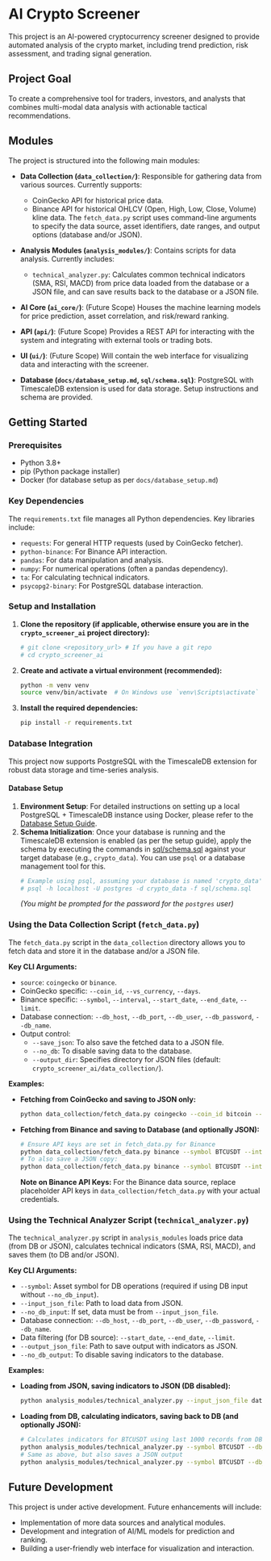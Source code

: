 # AI Crypto Screener

This project is an AI-powered cryptocurrency screener designed to provide automated analysis of the crypto market, including trend prediction, risk assessment, and trading signal generation.

## Project Goal

To create a comprehensive tool for traders, investors, and analysts that combines multi-modal data analysis with actionable tactical recommendations.

## Modules

The project is structured into the following main modules:

*   **Data Collection (`data_collection/`)**: Responsible for gathering data from various sources. Currently supports:
    *   CoinGecko API for historical price data.
    *   Binance API for historical OHLCV (Open, High, Low, Close, Volume) kline data.
    The `fetch_data.py` script uses command-line arguments to specify the data source, asset identifiers, date ranges, and output options (database and/or JSON).

*   **Analysis Modules (`analysis_modules/`)**: Contains scripts for data analysis. Currently includes:
    *   `technical_analyzer.py`: Calculates common technical indicators (SMA, RSI, MACD) from price data loaded from the database or a JSON file, and can save results back to the database or a JSON file.

*   **AI Core (`ai_core/`)**: (Future Scope) Houses the machine learning models for price prediction, asset correlation, and risk/reward ranking.
*   **API (`api/`)**: (Future Scope) Provides a REST API for interacting with the system and integrating with external tools or trading bots.
*   **UI (`ui/`)**: (Future Scope) Will contain the web interface for visualizing data and interacting with the screener.
*   **Database (`docs/database_setup.md`, `sql/schema.sql`)**: PostgreSQL with TimescaleDB extension is used for data storage. Setup instructions and schema are provided.

## Getting Started

### Prerequisites

*   Python 3.8+
*   pip (Python package installer)
*   Docker (for database setup as per `docs/database_setup.md`)

### Key Dependencies

The `requirements.txt` file manages all Python dependencies. Key libraries include:
*   `requests`: For general HTTP requests (used by CoinGecko fetcher).
*   `python-binance`: For Binance API interaction.
*   `pandas`: For data manipulation and analysis.
*   `numpy`: For numerical operations (often a pandas dependency).
*   `ta`: For calculating technical indicators.
*   `psycopg2-binary`: For PostgreSQL database interaction.

### Setup and Installation

1.  **Clone the repository (if applicable, otherwise ensure you are in the `crypto_screener_ai` project directory):**
    ```bash
    # git clone <repository_url> # If you have a git repo
    # cd crypto_screener_ai
    ```

2.  **Create and activate a virtual environment (recommended):**
    ```bash
    python -m venv venv
    source venv/bin/activate  # On Windows use `venv\Scripts\activate`
    ```

3.  **Install the required dependencies:**
    ```bash
    pip install -r requirements.txt
    ```

### Database Integration

This project now supports PostgreSQL with the TimescaleDB extension for robust data storage and time-series analysis.

#### Database Setup

1.  **Environment Setup**: For detailed instructions on setting up a local PostgreSQL + TimescaleDB instance using Docker, please refer to the [Database Setup Guide](docs/database_setup.md).
2.  **Schema Initialization**: Once your database is running and the TimescaleDB extension is enabled (as per the setup guide), apply the schema by executing the commands in [sql/schema.sql](sql/schema.sql) against your target database (e.g., `crypto_data`). You can use `psql` or a database management tool for this.
    ```bash
    # Example using psql, assuming your database is named 'crypto_data' and user 'postgres'
    # psql -h localhost -U postgres -d crypto_data -f sql/schema.sql
    ```
    *(You might be prompted for the password for the `postgres` user)*

### Using the Data Collection Script (`fetch_data.py`)

The `fetch_data.py` script in the `data_collection` directory allows you to fetch data and store it in the database and/or a JSON file.

**Key CLI Arguments:**
*   `source`: `coingecko` or `binance`.
*   CoinGecko specific: `--coin_id`, `--vs_currency`, `--days`.
*   Binance specific: `--symbol`, `--interval`, `--start_date`, `--end_date`, `--limit`.
*   Database connection: `--db_host`, `--db_port`, `--db_user`, `--db_password`, `--db_name`.
*   Output control:
    *   `--save_json`: To also save the fetched data to a JSON file.
    *   `--no_db`: To disable saving data to the database.
    *   `--output_dir`: Specifies directory for JSON files (default: `crypto_screener_ai/data_collection/`).

**Examples:**

*   **Fetching from CoinGecko and saving to JSON only:**
    ```bash
    python data_collection/fetch_data.py coingecko --coin_id bitcoin --vs_currency usd --days 7 --save_json --no_db --output_dir data_collection_output/
    ```

*   **Fetching from Binance and saving to Database (and optionally JSON):**
    ```bash
    # Ensure API keys are set in fetch_data.py for Binance
    python data_collection/fetch_data.py binance --symbol BTCUSDT --interval 1h --limit 100 --db_host localhost --db_user youruser --db_password yourpass --db_name crypto_data
    # To also save a JSON copy:
    python data_collection/fetch_data.py binance --symbol BTCUSDT --interval 1h --limit 100 --db_host localhost --db_user youruser --db_password yourpass --db_name crypto_data --save_json --output_dir data_collection_output/
    ```
    **Note on Binance API Keys:** For the Binance data source, replace placeholder API keys in `data_collection/fetch_data.py` with your actual credentials.

### Using the Technical Analyzer Script (`technical_analyzer.py`)

The `technical_analyzer.py` script in `analysis_modules` loads price data (from DB or JSON), calculates technical indicators (SMA, RSI, MACD), and saves them (to DB and/or JSON).

**Key CLI Arguments:**
*   `--symbol`: Asset symbol for DB operations (required if using DB input without `--no_db_input`).
*   `--input_json_file`: Path to load data from JSON.
*   `--no_db_input`: If set, data must be from `--input_json_file`.
*   Database connection: `--db_host`, `--db_port`, `--db_user`, `--db_password`, `--db_name`.
*   Data filtering (for DB source): `--start_date`, `--end_date`, `--limit`.
*   `--output_json_file`: Path to save output with indicators as JSON.
*   `--no_db_output`: To disable saving indicators to the database.

**Examples:**

*   **Loading from JSON, saving indicators to JSON (DB disabled):**
    ```bash
    python analysis_modules/technical_analyzer.py --input_json_file data_collection_output/bitcoin_usd_7_days_coingecko_data.json --output_json_file analysis_output/bitcoin_indicators.json --no_db_input --no_db_output
    ```

*   **Loading from DB, calculating indicators, saving back to DB (and optionally JSON):**
    ```bash
    # Calculates indicators for BTCUSDT using last 1000 records from DB, saves indicators to DB
    python analysis_modules/technical_analyzer.py --symbol BTCUSDT --db_host localhost --db_user youruser --db_password yourpass --db_name crypto_data --limit 1000
    # Same as above, but also saves a JSON output
    python analysis_modules/technical_analyzer.py --symbol BTCUSDT --db_host localhost --db_user youruser --db_password yourpass --db_name crypto_data --limit 1000 --output_json_file analysis_output/btcusdt_indicators.json
    ```

## Future Development

This project is under active development. Future enhancements will include:
*   Implementation of more data sources and analytical modules.
*   Development and integration of AI/ML models for prediction and ranking.
*   Building a user-friendly web interface for visualization and interaction.
```
